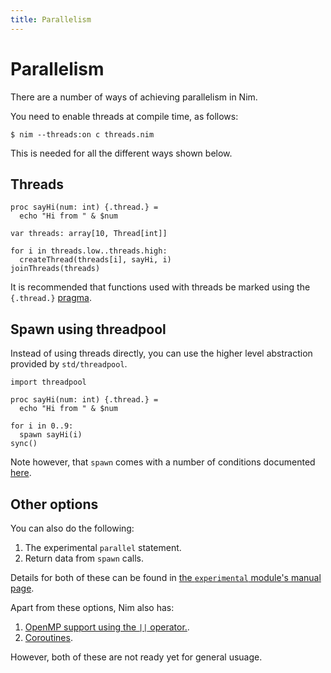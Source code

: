 ```yaml
---
title: Parallelism
---
```


# Parallelism

There are a number of ways of achieving parallelism in Nim.

You need to enable threads at compile time, as follows:
``` console
$ nim --threads:on c threads.nim
```

This is needed for all the different ways shown below.

## Threads

``` nimrod
proc sayHi(num: int) {.thread.} =
  echo "Hi from " & $num

var threads: array[10, Thread[int]]

for i in threads.low..threads.high:
  createThread(threads[i], sayHi, i)
joinThreads(threads)
```

It is recommended that functions used with threads be marked using the `{.thread.}` [pragma](https://nim-lang.org/docs/manual.html#threads-thread-pragma).

## Spawn using threadpool

Instead of using threads directly, you can use the higher level abstraction provided by `std/threadpool`.

``` nimrod
import threadpool

proc sayHi(num: int) {.thread.} =
  echo "Hi from " & $num

for i in 0..9:
  spawn sayHi(i)
sync()
```

Note however, that `spawn` comes with a number of conditions documented [here](https://nim-lang.org/docs/manual_experimental.html#parallel-amp-spawn).

## Other options

You can also do the following:
1. The experimental `parallel` statement.
2. Return data from `spawn` calls.

Details for both of these can be found in [the `experimental` module's manual page](https://nim-lang.org/docs/manual_experimental.html#parallel-amp-spawn).

Apart from these options, Nim also has:
1. [OpenMP support using the `||` operator.](https://rosettacode.org/wiki/Concurrent_computing#Nim).
2. [Coroutines](https://nim-lang.org/docs/coro.html).

However, both of these are not ready yet for general usuage.
